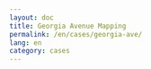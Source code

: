 ```yaml
---
layout: doc
title: Georgia Avenue Mapping
permalink: /en/cases/georgia-ave/
lang: en
category: cases
---
```

